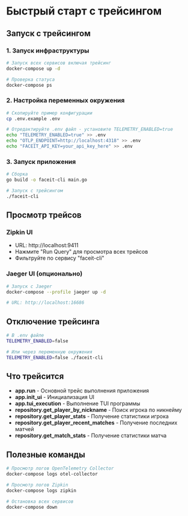 # Быстрый старт с трейсингом

## Запуск с трейсингом

### 1. Запуск инфраструктуры
```bash
# Запуск всех сервисов включая трейсинг
docker-compose up -d

# Проверка статуса
docker-compose ps
```

### 2. Настройка переменных окружения
```bash
# Скопируйте пример конфигурации
cp .env.example .env

# Отредактируйте .env файл - установите TELEMETRY_ENABLED=true
echo "TELEMETRY_ENABLED=true" >> .env
echo "OTLP_ENDPOINT=http://localhost:4318" >> .env
echo "FACEIT_API_KEY=your_api_key_here" >> .env
```

### 3. Запуск приложения
```bash
# Сборка
go build -o faceit-cli main.go

# Запуск с трейсингом
./faceit-cli
```

## Просмотр трейсов

### Zipkin UI
- URL: http://localhost:9411
- Нажмите "Run Query" для просмотра всех трейсов
- Фильтруйте по сервису "faceit-cli"

### Jaeger UI (опционально)
```bash
# Запуск с Jaeger
docker-compose --profile jaeger up -d

# URL: http://localhost:16686
```

## Отключение трейсинга

```bash
# В .env файле
TELEMETRY_ENABLED=false

# Или через переменную окружения
TELEMETRY_ENABLED=false ./faceit-cli
```

## Что трейсится

- **app.run** - Основной трейс выполнения приложения
- **app.init_ui** - Инициализация UI
- **app.tui_execution** - Выполнение TUI программы
- **repository.get_player_by_nickname** - Поиск игрока по никнейму
- **repository.get_player_stats** - Получение статистики игрока
- **repository.get_player_recent_matches** - Получение последних матчей
- **repository.get_match_stats** - Получение статистики матча

## Полезные команды

```bash
# Просмотр логов OpenTelemetry Collector
docker-compose logs otel-collector

# Просмотр логов Zipkin
docker-compose logs zipkin

# Остановка всех сервисов
docker-compose down
```
